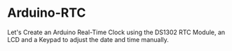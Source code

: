 # Arduino-RTC
Let's Create an Arduino Real-Time Clock using the DS1302 RTC Module,  an LCD and a Keypad to adjust the date and time manually.
